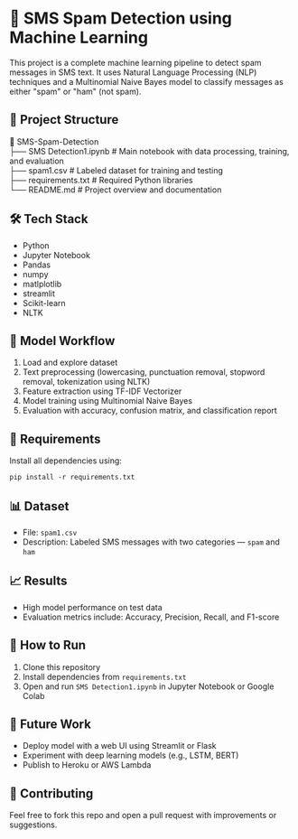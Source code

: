 # 📱 SMS Spam Detection using Machine Learning

This project is a complete machine learning pipeline to detect spam messages in SMS text. It uses Natural Language Processing (NLP) techniques and a Multinomial Naive Bayes model to classify messages as either "spam" or "ham" (not spam).

## 📂 Project Structure

📁 SMS-Spam-Detection  
├── SMS Detection1.ipynb        # Main notebook with data processing, training, and evaluation  
├── spam1.csv                   # Labeled dataset for training and testing  
├── requirements.txt            # Required Python libraries  
└── README.md                   # Project overview and documentation  


## 🛠️ Tech Stack

- Python
- Jupyter Notebook
- Pandas
- numpy
- matlplotlib
- streamlit
- Scikit-learn
- NLTK


## 🧠 Model Workflow

1. Load and explore dataset  
2. Text preprocessing (lowercasing, punctuation removal, stopword removal, tokenization using NLTK)  
3. Feature extraction using TF-IDF Vectorizer  
4. Model training using Multinomial Naive Bayes  
5. Evaluation with accuracy, confusion matrix, and classification report  

## 🔧 Requirements

Install all dependencies using:

```
pip install -r requirements.txt
```

## 📊 Dataset

- File: `spam1.csv`  
- Description: Labeled SMS messages with two categories — `spam` and `ham`


## 📈 Results

- High model performance on test data  
- Evaluation metrics include: Accuracy, Precision, Recall, and F1-score

## 🚀 How to Run

1. Clone this repository  
2. Install dependencies from `requirements.txt`  
3. Open and run `SMS Detection1.ipynb` in Jupyter Notebook or Google Colab

## 📌 Future Work

- Deploy model with a web UI using Streamlit or Flask  
- Experiment with deep learning models (e.g., LSTM, BERT)  
- Publish to Heroku or AWS Lambda

## 🤝 Contributing

Feel free to fork this repo and open a pull request with improvements or suggestions.
